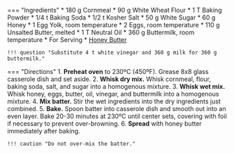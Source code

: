 === "Ingredients"
    * 180 g Cornmeal
    * 90 g White Wheat Flour
    * 1 T Baking Powder
    * 1/4 t Baking Soda
    * 1/2 t Kosher Salt
    * 50 g White Sugar
    * 60 g Honey
    * 1 Egg Yolk, room temperature
    * 2 Eggs, room temperature
    * 110 g Unsalted Butter, melted
    * 1 T Neutral Oil
    * 360 g Buttermilk, room temperature
    * For Serving
        * [Honey Butter](../../seasonings/compound-butters/honey-butter.md)

    !!! question "Substitute 4 t white vinegar and 360 g milk for 360 g buttermilk."

=== "Directions"
    1. **Preheat oven** to 230ºC (450ºF). Grease 8x8 glass casserole dish and set aside.
    2. **Whisk dry mix.** Whisk cornmeal, flour, baking soda, salt, and sugar into a homogenous mixture.
    3. **Whisk wet mix.** Whisk honey, eggs, butter, oil, vinegar, and buttermilk into a homogenous mixture.
    4. **Mix batter.** Stir the wet ingredients into the dry ingredients just combined.
    5. **Bake.** Spoon batter into casserole dish and smooth out into an even layer. Bake 20-30 minutes at 230ºC until center sets, covering with foil if necessary to prevent over-browning.
    6. **Spread** with honey butter immediately after baking.

    !!! caution "Do not over-mix the batter."

[^divas]:
    Monique. ["Sweet Honey Cornbread."](https://divascancook.com/sweet-cornbread-recipe-honey-moist/) _Divas Can Cook._ 3 January 2021.
